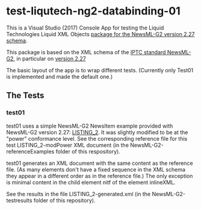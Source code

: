 # test-liqutech-ng2-databinding-01

This is a Visual Studio (2017) Console App for testing the Liquid Technologies Liquid XML Objects [package for the NewsML-G2 version 2.27 schema](https://www.liquid-technologies.com/Reference/xml-objects/library/NewsML-Power/2-27).

This package is based on the XML schema of the [IPTC standard NewsML-G2](https://iptc.org/standards/newsml-g2/), in particular on [version 2.27](https://www.iptc.org/std/NewsML-G2/2.27/specification/NewsML-G2_2.27-spec-All-Power.xsd)

The basic layout of the app is to wrap different tests. (Currently only Test01 is implemented and made the default one.)

## The Tests

### test01

test01 uses a simple NewsML-G2 NewsItem example provided with NewsML-G2 version 2.27: [LISTING_2](https://www.iptc.org/std/NewsML-G2/2.27/examples/LISTING_2_NewsML-G2_Text_Document.xml). 
It was slightly modified to be at the "power" conformance level. See the corresponding reference file for this test LISTING_2-modPower XML document (in the NewsML-G2-referenceExamples folder of this respository).

test01 generates an XML document with the same content as the reference file. (As many elements don't have a fixed sequence in the XML schema they appear in a different order as in the reference file.)
The only exception is minimal content in the child element nitf of the element inlineXML.

See the results in the file LISTING_2-generated.xml (in the NewsML-G2-testresults folder of this repository).



